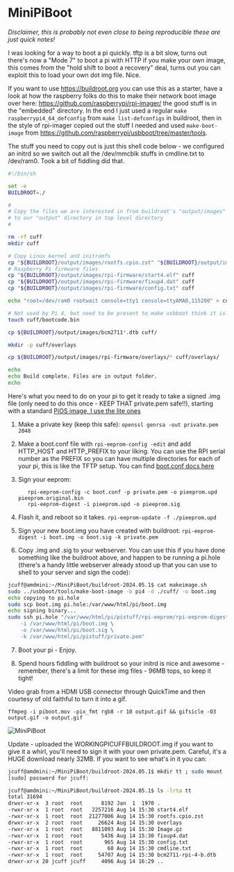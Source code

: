 # MiniPiBoot

*Disclaimer, this is probably not even close to being reproducible these are just quick notes!*

I was looking for a way to boot a pi quickly.  tftp is a bit slow, turns out there's now a "Mode 7" to boot a pi with HTTP if you make your own image, this comes from the "hold shift to boot a recovery" deal, turns out you can exploit this to load your own dot img file.  Nice.


If you want to use https://buildroot.org you can use this as a starter, have a look at how the raspberry folks do this to make their network boot image over here:  https://github.com/raspberrypi/rpi-imager/ the good stuff is in the "embedded" directory.  In the end I just used a regular ```make raspberrypi4_64_defconfig``` from ```make list-defconfigs``` in buildroot, then in the style of rpi-imager copied out the stuff I needed and used ```make-boot-image``` from https://github.com/raspberrypi/usbboot/tree/master/tools.  

The stuff you need to copy out is just this shell code below - we configured an initrd so we switch out all the /dev/mmcblk stuffs in cmdline.txt to /dev/ram0.  Took a bit of fiddling did that.

```bash
#!/bin/sh

set -e
BUILDROOT=./

#
# Copy the files we are interested in from buildroot's "output/images" directory
# to our "output" directory in top level directory 
#

rm -rf cuff
mkdir cuff

# Copy Linux kernel and initramfs
cp "${BUILDROOT}/output/images/rootfs.cpio.zst" "${BUILDROOT}/output/images/Image.gz" cuff
# Raspberry Pi firmware files
cp "${BUILDROOT}/output/images/rpi-firmware/start4.elf" cuff
cp "${BUILDROOT}/output/images/rpi-firmware/fixup4.dat" cuff
cp "${BUILDROOT}/output/images/rpi-firmware/config.txt" cuff

echo "root=/dev/ram0 rootwait console=tty1 console=ttyAMA0,115200" > cuff/cmdline.txt

# Not used by Pi 4, but need to be present to make usbboot think it is a valid directory
touch cuff/bootcode.bin

cp ${BUILDROOT}/output/images/bcm2711*.dtb cuff/

mkdir -p cuff/overlays

cp ${BUILDROOT}/output/images/rpi-firmware/overlays/* cuff/overlays/

echo
echo Build complete. Files are in output folder.
echo
```


Here's what you need to do on your pi to get it ready to take a signed .img file (only need to do this once - KEEP THAT private.pem safe!!), starting with a standard [PiOS image, I use the lite ones](https://www.raspberrypi.com/software/operating-systems/)

1. Make a private key (keep this safe):
   ```openssl genrsa -out private.pem 2048```

2. Make a boot.conf file with ```rpi-eeprom-config -edit``` and add HTTP_HOST and HTTP_PREFIX to your liking.  You can use the RPI serial number as the PREFIX so you can have multiple directories for each of your pi, this is like the TFTP setup. You can find [boot.conf docs here](https://github.com/raspberrypi/documentation/blob/develop/documentation/asciidoc/computers/raspberry-pi/eeprom-bootloader.adoc)

3. Sign your eeprom:
   ```
      rpi-eeprom-config -c boot.conf -p private.pem -o pieeprom.upd pieeprom.original.bin
      rpi-eeprom-digest -i pieeprom.upd -o pieeprom.sig
   ```


4. Flash it, and reboot so it takes.
```rpi-eeprom-update -f ./pieeprom.upd```

5. Sign your new boot.img you have created with buildroot: ```rpi-eeprom-digest -i boot.img -o boot.sig -k private.pem```

6. Copy .img and .sig to your webserver.  You can use this if you have done something like the buildroot above, and happen to be running a pi.hole (there's a handy little webserver already stood up that you can use to shell to your server and sign the code):

```bash
jcuff@amdmini:~/MiniPiBoot/buildroot-2024.05.1$ cat makeimage.sh 
sudo ../usbboot/tools/make-boot-image -b pi4 -d ./cuff/ -o boot.img
echo copying to pi.hole
sudo scp boot.img pi.hole:/var/www/html/pi/boot.img
echo signing binary...
sudo ssh pi.hole "/var/www/html/pi/pistuff/rpi-eeprom/rpi-eeprom-digest \
	-i /var/www/html/pi/boot.img \
	-o /var/www/html/pi/boot.sig \
	-k /var/www/html/pi/pistuff/private.pem"
```

7. Boot your pi - Enjoy.

8. Spend hours fiddling with buildroot so your initrd is nice and awesome - remember, there's a limit for these img files - 96MB tops, so keep it tight!


Video grab from a HDMI USB connector through QuickTime and then courtesy of old faithful to turn it into a gif.

```ffmpeg -i piboot.mov -pix_fmt rgb8 -r 10 output.gif && gifsicle -O3 output.gif -o output.gif```

![MiniPiBoot](./output.gif)


Update - uploaded the WORKINGPICUFFBUILDROOT.img if you want to give it a whirl, you'll need to sign it with your own private.pem.  Careful, it's a HUGE download nearly 32MB.  If you want to see what's in it you can:

```bash
jcuff@amdmini:~/MiniPiBoot/buildroot-2024.05.1$ mkdir tt ; sudo mount -o loop WORKINGPICUFFBUILDROOT.img tt
[sudo] password for jcuff: 

jcuff@amdmini:~/MiniPiBoot/buildroot-2024.05.1$ ls -lrta tt
total 31694
drwxr-xr-x  3 root  root      8192 Jan  1  1970 .
-rwxr-xr-x  1 root  root   2257216 Aug 14 15:30 start4.elf
-rwxr-xr-x  1 root  root  21277006 Aug 14 15:30 rootfs.cpio.zst
drwxr-xr-x  2 root  root     26624 Aug 14 15:30 overlays
-rwxr-xr-x  1 root  root   8811093 Aug 14 15:30 Image.gz
-rwxr-xr-x  1 root  root      5436 Aug 14 15:30 fixup4.dat
-rwxr-xr-x  1 root  root       965 Aug 14 15:30 config.txt
-rwxr-xr-x  1 root  root        60 Aug 14 15:30 cmdline.txt
-rwxr-xr-x  1 root  root     54707 Aug 14 15:30 bcm2711-rpi-4-b.dtb
drwxr-xr-x 20 jcuff jcuff     4096 Aug 14 16:29 ..

```




